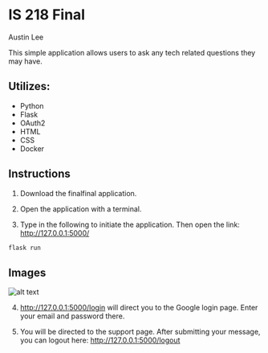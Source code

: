 # IS 218 Final

Austin Lee

This simple application allows users to ask any tech related questions they may have.

## Utilizes:

* Python
* Flask
* OAuth2
* HTML
* CSS
* Docker

## Instructions

1. Download the finalfinal application.

2. Open the application with a terminal.

3. Type in the following to initiate the application. Then open the link: http://127.0.0.1:5000/

```bash
flask run
```
## Images

![alt text](https://i.imgur.com/lD7fhhJ.png)

4. http://127.0.0.1:5000/login will direct you to the Google login page. Enter your email and password there.

5. You will be directed to the support page. After submitting your message, you can logout here: http://127.0.0.1:5000/logout

